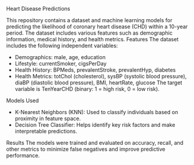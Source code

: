 Heart Disease Predictions

This repository contains a dataset and machine learning models for predicting the likelihood of coronary heart disease (CHD) within a 10-year period. The dataset includes various features such as demographic information, medical history, and health metrics.
Features
The dataset includes the following independent variables:
- Demographics: male, age, education
- Lifestyle: currentSmoker, cigsPerDay
- Health History: BPMeds, prevalentStroke, prevalentHyp, diabetes
- Health Metrics: totChol (cholesterol), sysBP (systolic blood pressure), diaBP (diastolic blood pressure), BMI, heartRate, glucose
The target variable is TenYearCHD (binary: 1 = high risk, 0 = low risk).

Models Used
- K-Nearest Neighbors (KNN): Used to classify individuals based on proximity in feature space.
- Decision Tree Classifier: Helps identify key risk factors and make interpretable predictions.

Results
The models were trained and evaluated on accuracy, recall, and other metrics to minimize false negatives and improve predictive performance.

